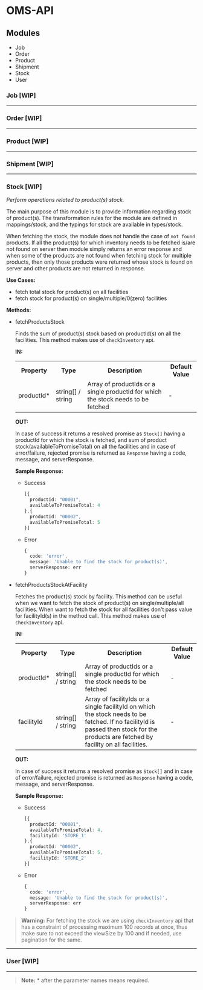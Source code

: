 # OMS-API

## Modules
- Job
- Order
- Product
- Shipment
- Stock
- User

### Job [WIP]
---

### Order [WIP]
---

### Product [WIP]
---

### Shipment [WIP]
---

### Stock [WIP]

*Perform operations related to product(s) stock.*

The main purpose of this module is to provide information regarding stock of product(s). The transformation rules for the module are defined in mappings/stock, and the typings for stock are available in types/stock.

When fetching the stock, the module does not handle the case of `not found` products. If all the product(s) for which inventory needs to be fetched is/are not found on server then module simply returns an error response and when some of the products are not found when fetching stock for multiple products, then only those products were returned whose stock is found on server and other products are not returned in response.

**Use Cases:**
- fetch total stock for product(s) on all facilities
- fetch stock for product(s) on single/multiple/0(zero) facilities

**Methods:**
- fetchProductsStock

  Finds the sum of product(s) stock based on productId(s) on all the facilities. This method makes use of `checkInventory` api.

  **IN:**
  <table>
    <tr><th>Property</th><th>Type</th><th>Description</th><th>Default Value</th></tr>
    <tr><td>productId*</td><td>string[] / string</td><td>Array of productIds or a single productId for which the stock needs to be fetched</td><td>-</td></tr>
  </table>

  **OUT:**

  In case of success it returns a resolved promise as `Stock[]` having a productId for which the stock is fetched, and sum of product stock(availableToPromiseTotal) on all the facilities and in case of error/failure, rejected promise is returned as `Response` having a code, message, and serverResponse.

  **Sample Response:**

  - Success
    ```ts
    [{
      productId: "00001",
      availableToPromiseTotal: 4
    },{
      productId: "00002",
      availableToPromiseTotal: 5
    }]
    ```

  - Error
    ```ts
    {
      code: 'error',
      message: 'Unable to find the stock for product(s)',
      serverResponse: err
    }
    ```

- fetchProductsStockAtFacility

  Fetches the product(s) stock by facility. This method can be useful when we want to fetch the stock of product(s) on single/multiple/all facilities. When want to fetch the stock for all facilities don't pass value for facilityId(s) in the method call. This method makes use of `checkInventory` api.

  **IN:**
  <table>
    <tr><th>Property</th><th>Type</th><th>Description</th><th>Default Value</th></tr>
    <tr><td>productId*</td><td>string[] / string</td><td>Array of productIds or a single productId for which the stock needs to be fetched</td><td>-</td></tr>
    <tr><td>facilityId</td><td>string[] / string</td><td>Array of facilityIds or a single facilityId on which the stock needs to be fetched. If no facilityId is passed then stock for the products are fetched by facility on all facilities.</td><td>-</td></tr>
  </table>

  **OUT:**

  In case of success it returns a resolved promise as `Stock[]` and in case of error/failure, rejected promise is returned as `Response` having a code, message, and serverResponse.

  **Sample Response:**

  - Success
    ```ts
    [{
      productId: "00001",
      availableToPromiseTotal: 4,
      facilityId: 'STORE_1'
    },{
      productId: "00002",
      availableToPromiseTotal: 5,
      facilityId: 'STORE_2'
    }]
    ```

  - Error
    ```ts
    {
      code: 'error',
      message: 'Unable to find the stock for product(s)',
      serverResponse: err
    }
    ```


> **Warning:**
For fetching the stock we are using `checkInventory` api that has a constraint of processing maximum 100 records at once, thus make sure to not exceed the viewSize by 100 and if needed, use pagination for the same.

---
### User [WIP]
---

> **Note:** \* after the parameter names means required.
